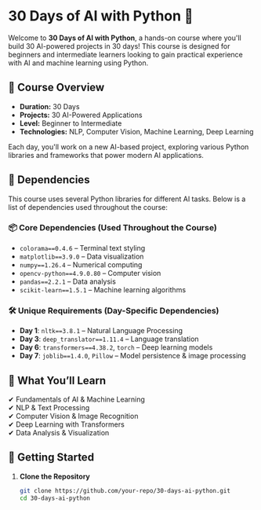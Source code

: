 # 30 Days of AI with Python 🚀

Welcome to **30 Days of AI with Python**, a hands-on course where you'll build 30 AI-powered projects in 30 days! This course is designed for beginners and intermediate learners looking to gain practical experience with AI and machine learning using Python.

## 📌 Course Overview

- **Duration:** 30 Days  
- **Projects:** 30 AI-Powered Applications  
- **Level:** Beginner to Intermediate  
- **Technologies:** NLP, Computer Vision, Machine Learning, Deep Learning  

Each day, you'll work on a new AI-based project, exploring various Python libraries and frameworks that power modern AI applications.

## 📂 Dependencies

This course uses several Python libraries for different AI tasks. Below is a list of dependencies used throughout the course:

### 📦 Core Dependencies (Used Throughout the Course)
- `colorama==0.4.6` – Terminal text styling
- `matplotlib==3.9.0` – Data visualization
- `numpy==1.26.4` – Numerical computing
- `opencv-python==4.9.0.80` – Computer vision
- `pandas==2.2.1` – Data analysis
- `scikit-learn==1.5.1` – Machine learning algorithms

### 🛠 Unique Requirements (Day-Specific Dependencies)
- **Day 1**: `nltk==3.8.1` – Natural Language Processing  
- **Day 3**: `deep_translator==1.11.4` – Language translation  
- **Day 6**: `transformers==4.38.2`, `torch` – Deep learning models  
- **Day 7**: `joblib==1.4.0`, `Pillow` – Model persistence & image processing  

## 📌 What You’ll Learn

✔ Fundamentals of AI & Machine Learning  
✔ NLP & Text Processing  
✔ Computer Vision & Image Recognition  
✔ Deep Learning with Transformers  
✔ Data Analysis & Visualization  

## 🚀 Getting Started

1. **Clone the Repository**  
   ```bash
   git clone https://github.com/your-repo/30-days-ai-python.git
   cd 30-days-ai-python
